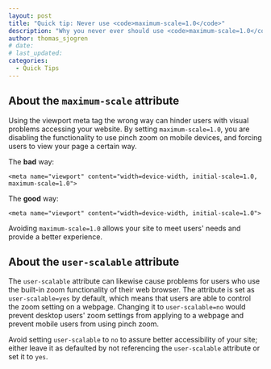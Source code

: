 ```yaml
---
layout: post
title: "Quick tip: Never use <code>maximum-scale=1.0</code>"
description: "Why you never ever should use <code>maximum-scale=1.0</code> in your viewport meta tag."
author: thomas_sjogren
# date:
# last_updated:
categories:
  - Quick Tips
---
```


## About the `maximum-scale` attribute
Using the viewport meta tag the wrong way can hinder users with visual problems accessing your website. By setting `maximum-scale=1.0`, you are disabling the functionality to use pinch zoom on mobile devices, and forcing users to view your page a certain way.

The **bad** way:

    <meta name="viewport" content="width=device-width, initial-scale=1.0, maximum-scale=1.0">


The **good** way:

    <meta name="viewport" content="width=device-width, initial-scale=1.0">


Avoiding `maximum-scale=1.0` allows your site to meet users' needs and provide a better experience.

## About the `user-scalable` attribute
The `user-scalable` attribute can likewise cause problems for users who use the built-in zoom functionality of their web browser. The attribute is set as `user-scalable=yes` by default, which means that users are able to control the zoom setting on a webpage. Changing it to `user-scalable=no` would prevent desktop users' zoom settings from applying to a webpage and prevent mobile users from using pinch zoom.

Avoid setting `user-scalable` to `no` to assure better accessibility of your site; either leave it as defaulted by not referencing the `user-scalable` attribute or set it to `yes`.
